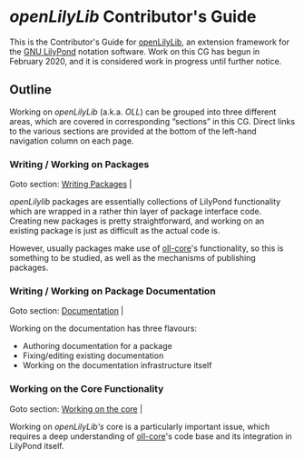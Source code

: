 # *openLilyLib* Contributor's Guide

This is the Contributor's Guide for [openLilyLib](https://openlilylib.org), an
extension framework for the [GNU LilyPond](http://lilypond.org) notation
software. Work on this CG has begun in February 2020, and it is considered work
in progress until further notice.

## Outline

Working on *openLilyLib* (a.k.a. *OLL*) can be grouped into three different
areas, which are covered in corresponding “sections” in this CG. Direct links to
the various sections are provided at the bottom of the left-hand navigation
column on each page.

### Writing / Working on Packages

Goto section: [Writing Packages](packages/index.html) |

*openLilylib* packages are essentially collections of LilyPond functionality
which are wrapped in a rather thin layer of package interface code. Creating new
packages is pretty straightforward, and working on an existing package is just
as difficult as the actual code is.

However, usually packages make use of
[oll-core](https://openlilylib.org/oll-core)'s functionality, so this is
something to be studied, as well as the mechanisms of publishing packages.

### Writing / Working on Package Documentation

Goto section: [Documentation](documentation/index.html) |

Working on the documentation has three flavours:

* Authoring documentation for a package
* Fixing/editing existing documentation
* Working on the documentation infrastructure itself

### Working on the Core Functionality

Goto section: [Working on the core](core/index.html) |

Working on *openLilyLib's* core is a particularly important issue, which
requires a deep understanding of [oll-core](https://openlilylib.org/oll-core)'s
code base and its integration in LilyPond itself.
